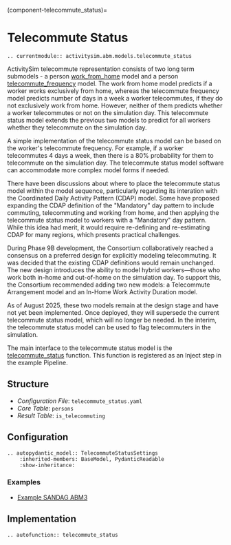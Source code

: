 (component-telecommute_status)=
# Telecommute Status

```{eval-rst}
.. currentmodule:: activitysim.abm.models.telecommute_status
```

ActivitySim telecommute representation consists of two long term submodels - 
a person [work_from_home](work_from_home) model and 
a person [telecommute_frequency](telecommute_frequency) model. 
The work from home model predicts if a worker works exclusively from home, 
whereas the telecommute frequency model predicts number of days in a week a worker telecommutes, 
if they do not exclusively work from home. 
However, neither of them predicts whether a worker telecommutes or not on the simulation day. 
This telecommute status model extends the previous two models to predict for all workers whether 
they telecommute on the simulation day.

A simple implementation of the telecommute status model can be based on the worker's telecommute frequency.
For example, if a worker telecommutes 4 days a week, then there is a 80% probability for them 
to telecommute on the simulation day. 
The telecommute status model software can accommodate more complex model forms if needed.

There have been discussions about where to place the telecommute status model within the model sequence,
particularly regarding its interation with the Coordinated Daily Activity Pattern (CDAP) model.
Some have proposed expanding the CDAP definition of the "Mandatory" day pattern to include commuting, telecommuting and working from home, 
and then applying the telecommute status model to workers with a "Mandatory" day pattern.
While this idea had merit, it would require re-defining and re-estimating CDAP for many regions, which presents practical challenges.

During Phase 9B development, the Consortium collaboratively reached a consensus on a preferred design for explicitly modeling telecommuting. 
It was decided that the existing CDAP definitions would remain unchanged. The new design introduces the ability 
to model hybrid workers—those who work both in-home and out-of-home on the simulation day. To support this, 
the Consortium recommended adding two new models: a Telecommute Arrangement model and an In-Home Work Activity Duration model.

As of August 2025, these two models remain at the design stage and have not yet been implemented. Once deployed, 
they will supersede the current telecommute status model, which will no longer be needed. In the interim, 
the telecommute status model can be used to flag telecommuters in the simulation.

The main interface to the telecommute status model is the
[telecommute_status](activitysim.abm.models.telecommute_status) function. This
function is registered as an Inject step in the example Pipeline.

## Structure

- *Configuration File*: `telecommute_status.yaml`
- *Core Table*: `persons`
- *Result Table*: `is_telecommuting`


## Configuration

```{eval-rst}
.. autopydantic_model:: TelecommuteStatusSettings
    :inherited-members: BaseModel, PydanticReadable
    :show-inheritance:
```

### Examples

- [Example SANDAG ABM3](https://github.com/ActivitySim/sandag-abm3-example/tree/main/configs/resident/telecommute_status.yaml)


## Implementation

```{eval-rst}
.. autofunction:: telecommute_status
```
